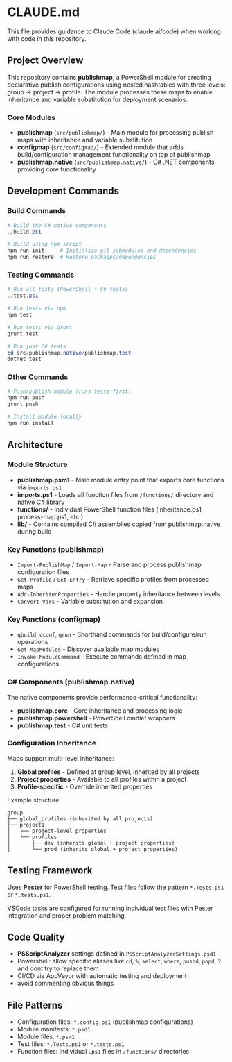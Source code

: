 # CLAUDE.md

This file provides guidance to Claude Code (claude.ai/code) when working with code in this repository.

## Project Overview

This repository contains **publishmap**, a PowerShell module for creating declarative publish configurations using nested hashtables with three levels: group → project → profile. The module processes these maps to enable inheritance and variable substitution for deployment scenarios.

### Core Modules

- **publishmap** (`src/publishmap/`) - Main module for processing publish maps with inheritance and variable substitution
- **configmap** (`src/configmap/`) - Extended module that adds build/configuration management functionality on top of publishmap
- **publishmap.native** (`src/publishmap.native/`) - C# .NET components providing core functionality

## Development Commands

### Build Commands
```powershell
# Build the C# native components
./build.ps1

# Build using npm script
npm run init     # Initialize git submodules and dependencies  
npm run restore  # Restore packages/dependencies
```

### Testing Commands
```powershell
# Run all tests (PowerShell + C# tests)
./test.ps1

# Run tests via npm
npm test

# Run tests via Grunt
grunt test

# Run just C# tests
cd src/publishmap.native/publishmap.test
dotnet test
```

### Other Commands
```powershell
# Push/publish module (runs tests first)
npm run push
grunt push

# Install module locally
npm run install
```

## Architecture

### Module Structure
- **publishmap.psm1** - Main module entry point that exports core functions via `imports.ps1`
- **imports.ps1** - Loads all function files from `/functions/` directory and native C# library
- **functions/** - Individual PowerShell function files (inheritance.ps1, process-map.ps1, etc.)
- **lib/** - Contains compiled C# assemblies copied from publishmap.native during build

### Key Functions (publishmap)
- `Import-PublishMap` / `Import-Map` - Parse and process publishmap configuration files
- `Get-Profile` / `Get-Entry` - Retrieve specific profiles from processed maps
- `Add-InheritedProperties` - Handle property inheritance between levels
- `Convert-Vars` - Variable substitution and expansion

### Key Functions (configmap)  
- `qbuild`, `qconf`, `qrun` - Shorthand commands for build/configure/run operations
- `Get-MapModules` - Discover available map modules
- `Invoke-ModuleCommand` - Execute commands defined in map configurations

### C# Components (publishmap.native)
The native components provide performance-critical functionality:
- **publishmap.core** - Core inheritance and processing logic
- **publishmap.powershell** - PowerShell cmdlet wrappers
- **publishmap.test** - C# unit tests

### Configuration Inheritance
Maps support multi-level inheritance:
1. **Global profiles** - Defined at group level, inherited by all projects
2. **Project properties** - Available to all profiles within a project  
3. **Profile-specific** - Override inherited properties

Example structure:
```
group
├── global_profiles (inherited by all projects)
├── project1
│   ├── project-level properties
│   └── profiles
│       ├── dev (inherits global + project properties)
│       └── prod (inherits global + project properties)
```

## Testing Framework

Uses **Pester** for PowerShell testing. Test files follow the pattern `*.Tests.ps1` or `*.tests.ps1`.

VSCode tasks are configured for running individual test files with Pester integration and proper problem matching.

## Code Quality

- **PSScriptAnalyzer** settings defined in `PSScriptAnalyzerSettings.psd1`
- Powershell: allow specific aliases like `cd`, `%`, `select`, `where`, `pushd`, `popd`, `?` and dont try to replace them
- CI/CD via AppVeyor with automatic testing and deployment
- avoid commenting obvious things

## File Patterns

- Configuration files: `*.config.ps1` (publishmap configurations)
- Module manifests: `*.psd1` 
- Module files: `*.psm1`
- Test files: `*.Tests.ps1` or `*.tests.ps1`
- Function files: Individual `.ps1` files in `/functions/` directories